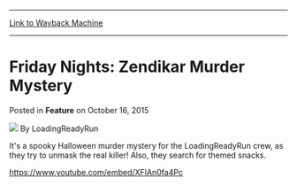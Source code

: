 
---
[Link to Wayback Machine](https://web.archive.org/web/20151018175241/http://magic.wizards.com/en/articles/archive/feature/friday-nights-zendikar-murder-mystery-2015-10-16)

[_metadata_:author]:- "LoadingReadyRun"
[_metadata_:description]:- "It's a spooky Halloween murder mystery for the LoadingReadyRun crew, as they try to unmask the real killer!"
[_metadata_:generator]:- "Drupal 7 (http://drupal.org)"
[_metadata_:node]:- "814166"
[_metadata_:publish_date]:- "2015-10-16"
[_metadata_:source]:- "div-main-content"
[_metadata_:title]:- "Friday Nights: Zendikar Murder Mystery"
[_metadata_:wayback_capture_timestamp]:- "2015-10-18 17:52:41"
[_metadata_:wayback_raw_url]:- "https://web.archive.org/web/20151018175241id_/http://magic.wizards.com/en/articles/archive/feature/friday-nights-zendikar-murder-mystery-2015-10-16"
[_metadata_:wayback_url]:- "http://magic.wizards.com/en/articles/archive/feature/friday-nights-zendikar-murder-mystery-2015-10-16"
---


Friday Nights: Zendikar Murder Mystery
======================================



 Posted in **Feature**
 on October 16, 2015 






![](https://media.magic.wizards.com/styles/auth_small/public/images/person/lrrbiopic.png)
By LoadingReadyRun










It's a spooky Halloween murder mystery for the LoadingReadyRun crew, as they try to unmask the real killer! Also, they search for themed snacks.


<https://www.youtube.com/embed/XFIAn0fa4Pc>







